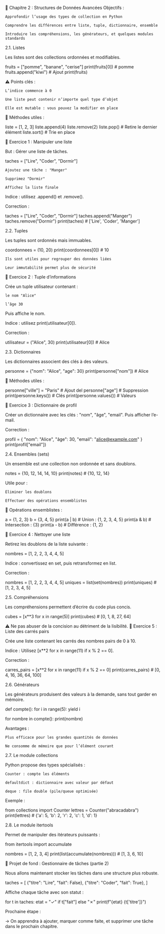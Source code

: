 🧩 Chapitre 2 : Structures de Données Avancées
Objectifs :

    Approfondir l’usage des types de collection en Python

    Comprendre les différences entre liste, tuple, dictionnaire, ensemble

    Introduire les compréhensions, les générateurs, et quelques modules standards

2.1. Listes

Les listes sont des collections ordonnées et modifiables.

fruits = ["pomme", "banane", "cerise"]
print(fruits[0])  # pomme
fruits.append("kiwi")  # Ajout
print(fruits)

⚠️ Points clés :

    L’indice commence à 0

    Une liste peut contenir n’importe quel type d’objet

    Elle est mutable : vous pouvez la modifier en place

🔧 Méthodes utiles :

liste = [1, 2, 3]
liste.append(4)
liste.remove(2)
liste.pop()       # Retire le dernier élément
liste.sort()      # Trie en place

🧠 Exercice 1 : Manipuler une liste

But : Gérer une liste de tâches.

taches = ["Lire", "Coder", "Dormir"]

    Ajoutez une tâche : "Manger"

    Supprimez "Dormir"

    Affichez la liste finale

Indice : utilisez .append() et .remove().

Correction :

taches = ["Lire", "Coder", "Dormir"]
taches.append("Manger")
taches.remove("Dormir")
print(taches)  # ['Lire', 'Coder', 'Manger']

2.2. Tuples

Les tuples sont ordonnés mais immuables.

coordonnees = (10, 20)
print(coordonnees[0])  # 10

    Ils sont utiles pour regrouper des données liées

    Leur immutabilité permet plus de sécurité

🧠 Exercice 2 : Tuple d’informations

Crée un tuple utilisateur contenant :

    le nom "Alice"

    l’âge 30

Puis affiche le nom.

Indice : utilisez print(utilisateur[0]).

Correction :

utilisateur = ("Alice", 30)
print(utilisateur[0])  # Alice

2.3. Dictionnaires

Les dictionnaires associent des clés à des valeurs.

personne = {"nom": "Alice", "age": 30}
print(personne["nom"])  # Alice

🔧 Méthodes utiles :

personne["ville"] = "Paris"   # Ajout
del personne["age"]           # Suppression
print(personne.keys())        # Clés
print(personne.values())      # Valeurs

🧠 Exercice 3 : Dictionnaire de profil

Créer un dictionnaire avec les clés : "nom", "âge", "email". Puis afficher l’e-mail.

Correction :

profil = {
    "nom": "Alice",
    "âge": 30,
    "email": "alice@example.com"
}
print(profil["email"])

2.4. Ensembles (sets)

Un ensemble est une collection non ordonnée et sans doublons.

notes = {10, 12, 14, 14, 10}
print(notes)  # {10, 12, 14}

Utile pour :

    Éliminer les doublons

    Effectuer des opérations ensemblistes

🔧 Opérations ensemblistes :

a = {1, 2, 3}
b = {3, 4, 5}
print(a | b)  # Union : {1, 2, 3, 4, 5}
print(a & b)  # Intersection : {3}
print(a - b)  # Différence : {1, 2}

🧠 Exercice 4 : Nettoyer une liste

Retirez les doublons de la liste suivante :

nombres = [1, 2, 2, 3, 4, 4, 5]

Indice : convertissez en set, puis retransformez en list.

Correction :

nombres = [1, 2, 2, 3, 4, 4, 5]
uniques = list(set(nombres))
print(uniques)  # [1, 2, 3, 4, 5]

2.5. Compréhensions

Les compréhensions permettent d’écrire du code plus concis.

cubes = [x**3 for x in range(5)]
print(cubes)  # [0, 1, 8, 27, 64]

⚠️ Ne pas abuser de la concision au détriment de la lisibilité.
🧠 Exercice 5 : Liste des carrés pairs

Crée une liste contenant les carrés des nombres pairs de 0 à 10.

Indice : Utilisez [x**2 for x in range(11) if x % 2 == 0].

Correction :

carres_pairs = [x**2 for x in range(11) if x % 2 == 0]
print(carres_pairs)  # [0, 4, 16, 36, 64, 100]

2.6. Générateurs

Les générateurs produisent des valeurs à la demande, sans tout garder en mémoire.

def compte():
    for i in range(5):
        yield i

for nombre in compte():
    print(nombre)

Avantages :

    Plus efficace pour les grandes quantités de données

    Ne consomme de mémoire que pour l’élément courant

2.7. Le module collections

Python propose des types spécialisés :

    Counter : compte les éléments

    defaultdict : dictionnaire avec valeur par défaut

    deque : file double (pile/queue optimisée)

Exemple :

from collections import Counter
lettres = Counter("abracadabra")
print(lettres)  # {'a': 5, 'b': 2, 'r': 2, 'c': 1, 'd': 1}

2.8. Le module itertools

Permet de manipuler des itérateurs puissants :

from itertools import accumulate

nombres = [1, 2, 3, 4]
print(list(accumulate(nombres)))  # [1, 3, 6, 10]

🎯 Projet de fond : Gestionnaire de tâches (partie 2)

Nous allons maintenant stocker les tâches dans une structure plus robuste.

taches = [
    {"titre": "Lire", "fait": False},
    {"titre": "Coder", "fait": True},
]

Affiche chaque tâche avec son statut :

for t in taches:
    etat = "✓" if t["fait"] else "✗"
    print(f"{etat} {t['titre']}")

Prochaine étape :

→ On apprendra à ajouter, marquer comme faite, et supprimer une tâche dans le prochain chapitre.
